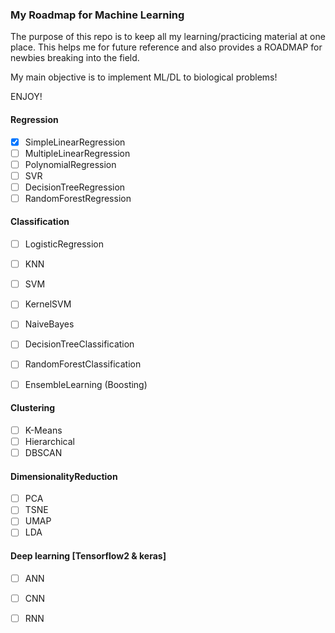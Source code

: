 
### My Roadmap for Machine Learning

The purpose of this repo is to keep all my learning/practicing material at one place. This helps me for future reference and also provides a ROADMAP for newbies breaking into the field.

My main objective is to implement ML/DL to biological problems!

ENJOY!

#### Regression

- [x] SimpleLinearRegression
- [ ] MultipleLinearRegression
- [ ] PolynomialRegression
- [ ] SVR
- [ ] DecisionTreeRegression
- [ ] RandomForestRegression

#### Classification

- [ ] LogisticRegression
- [ ] KNN
- [ ] SVM
- [ ] KernelSVM
- [ ] NaiveBayes
- [ ] DecisionTreeClassification
- [ ] RandomForestClassification
- [ ] EnsembleLearning (Boosting)


#### Clustering

- [ ] K-Means
- [ ] Hierarchical
- [ ] DBSCAN

#### DimensionalityReduction

- [ ] PCA
- [ ] TSNE
- [ ] UMAP
- [ ] LDA

#### Deep learning [Tensorflow2 & keras] 

- [ ] ANN
- [ ] CNN
- [ ] RNN

